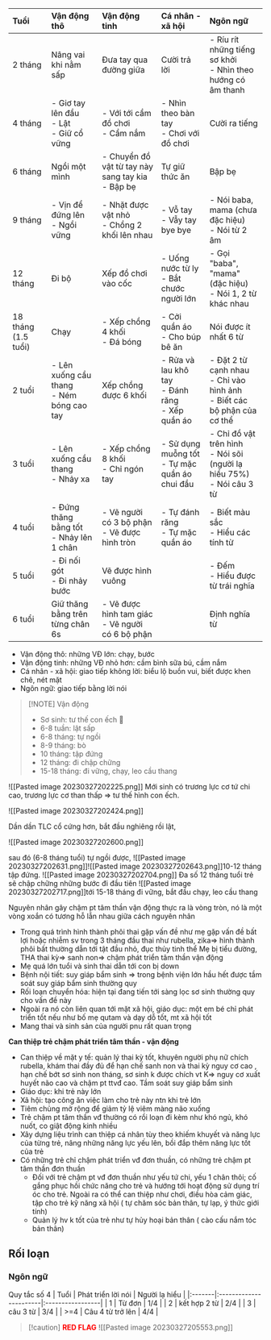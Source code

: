 |  Tuổi                |  Vận động thô                                                  |  Vận động tinh                                                    |  Cá nhân - xã hội                                                     |  Ngôn ngữ                                                                                             |
|:----------------------|:-----------------------------------------------------------------|:--------------------------------------------------------------------|:-------------------------------------------------------------------------|:-------------------------------------------------------------------------------------------------------|
|             2 tháng  |  Nâng vai khi nằm sấp                                          |  Đưa tay qua đường giữa                                           |  Cười trả lời                                                         |  - Ríu rít những tiếng sơ khởi<br>- Nhìn theo hướng có âm thanh                                |
|             4 tháng  |  - Giơ tay lên đầu<div>- Lật</div><div>- Giữ cổ vững</div>  |  - Với tới cầm đồ chơi<div>- Cầm nắm</div>                    |  - Nhìn theo bàn tay<div>- Chơi với đồ chơi</div>                    |  Cười ra tiếng                                                                                       |
|             6 tháng  |  Ngồi một mình                                                |  - Chuyển đồ vật từ tay này sang tay kia<div>- Bập bẹ</div>  |  Tự giữ thức ăn                                                       |  Bập bẹ                                                                                              |
|             9 tháng  |  - Vịn để đứng lên<div>- Ngồi vững</div>                    |  - Nhặt được vật nhỏ<div>- Chồng 2 khối lên nhau</div>        |  - Vỗ tay<div>- Vẫy tay bye bye</div>                                  |  - Nói baba, mama (chưa đặc hiệu)<div>- Nói từ 2 âm</div>                                         |
|            12 tháng  |  Đi bộ                                                          |  Xếp đồ chơi vào cốc                                            |  - Uống nước từ ly<div>- Bắt chước người lớn</div>                |  - Gọi "baba", "mama" (đặc hiệu)<div>- Nói 1, 2 từ khác nhau</div>                               |
| 18 tháng (1.5 tuổi) | Chạy                                                            | - Xếp chồng 4 khối<div>- Đá bóng</div>                         | - Cởi quần áo<div>- Cho búp bê ăn</div>                              | Nói được ít nhất 6 từ                                                                             |
|               2 tuổi | - Lên xuống cầu thang<div>- Ném bóng cao tay</div>           | Xếp chồng được 6 khối                                           | - Rửa và lau khô tay<div>- Đánh răng</div><div>- Xếp quần áo</div> | - Đặt 2 từ cạnh nhau<div>- Chỉ vào hình ảnh</div><div>- Biết các bộ phận của cơ thể</div> |
|               3 tuổi | - Lên xuống cầu thang<div>- Nhảy xa</div>                     | - Xếp chồng 8 khối<div>- Chỉ ngón tay</div>                    | - Sử dụng muỗng tốt<div>- Tự mặc quần áo chui đầu</div>         | - Chỉ đồ vật trên hình<div>- Nói sõi (người lạ hiểu 75%)</div><div>- Nói câu 3 từ</div>     |
|               4 tuổi | - Đứng thăng bằng tốt<div>- Nhảy lên 1 chân</div>            | - Vẽ người có 3 bộ phận<div>- Vẽ được hình tròn</div>      | - Tự đánh răng<div>- Tự mặc quần áo</div>                          | - Biết màu sắc<div>- Hiểu các tính từ</div>                                                     |
|               5 tuổi | - Đi nối gót<div>- Đi nhảy bước</div>                        | Vẽ được hình vuông                                               |                                                                          | - Đếm<div>- Hiểu được từ trái nghĩa</div>                                                        |
|               6 tuổi | Giữ thăng bằng trên từng chân 6s                              | - Vẽ được hình tam giác<div>- Vẽ người có 6 bộ phận</div>  |                                                                          | Định nghĩa từ                                                                                       |  


- Vận động thô: những VĐ lớn: chạy, bước
- Vận động tinh: những VĐ nhỏ hơn: cầm bình sữa bú, cầm nắm
- Cá nhân - xã hội: giao tiếp không lời: biểu lộ buồn vui, biết được khen chê, nét mặt
- Ngôn ngữ: giao tiếp bằng lời nói


> [!NOTE] Vận động
> - Sơ sinh: tư thế con ếch 🐸
> - 6-8 tuần: lật sấp
> - 6-8 tháng: tự ngồi
> - 8-9 tháng: bò
> - 10 tháng: tập đứng
> - 12 tháng: đi chập chững
> - 15-18 tháng: đi vững, chạy, leo cầu thang


![[Pasted image 20230327202225.png]]
Mới sinh có trương lực cơ tứ chi cao, trương lực cơ than thấp => tư thế hình con ếch. 

![[Pasted image 20230327202424.png]]

Dần dần TLC cổ cứng hơn, bắt đầu nghiêng rồi lật, 

![[Pasted image 20230327202600.png]]

sau đó (6-8 tháng tuổi) tự ngồi được, 
![[Pasted image 20230327202631.png]]![[Pasted image 20230327202643.png]]10-12 tháng tập đứng.
![[Pasted image 20230327202704.png]]
Đa số 12 tháng tuổi trẻ sẽ chập chững những bước đi đầu tiên
![[Pasted image 20230327202717.png]]tới 15-18 tháng đi vững, bắt đầu chạy, leo cầu thang

Nguyên nhân gây chậm pt tâm thần vận động thực ra là vòng tròn, nó là một vòng xoắn có tương hỗ lẫn nhau giữa cách nguyên nhân
- Trong quá trình hình thành phôi thai gặp vấn đề như mẹ gặp vấn đề bất lợi hoặc nhiễm sv trong 3 tháng đầu thai như rubella, zika=> hình thành phôi bất thường dẫn tới tật đầu nhỏ, đục thủy tinh thể
  Mẹ bị tiểu đường, THA thai kỳ=> sanh non=> chậm phát triển tâm thần vận động
- Mẹ quá lớn tuổi và sinh thai dẫn tới con bị down
- Bệnh nội tiết: suy giáp bẩm sinh => trong bệnh viện lớn hầu hết được tầm soát suy giáp bẩm sinh thường quy
- Rối loạn chuyển hóa: hiện tại đang tiến tới sàng lọc sơ sinh thường quy cho vấn đề này
- Ngoài ra nó còn liên quan tới mặt xã hội, giáo dục: một em bé chỉ phát triển tốt nếu như bố mẹ qutam và dạy dỗ tốt, mt xã hội tốt
- Mang thai và sinh sản của người pnu rất quan trọng

**Can thiệp trẻ chậm phát triển tâm thần - vận động**
- Can thiệp về mặt y tế: quản lý thai kỳ tốt, khuyên người phụ nữ chích rubella, khám thai đầy đủ để hạn chế sanh non và thai kỳ nguy cơ cao , hạn chế bớt sơ sinh non tháng, sơ sinh k được chích vt K=> nguy cơ xuất huyết não cao và chậm pt ttvđ cao. Tầm soát suy giáp bẩm sinh
- Giáo dục: khi trẻ này lớn
- Xã hội: tạo công ăn việc làm cho trẻ này ntn khi trẻ lớn
- Tiêm chủng mở rộng để giảm tỷ lệ viêm màng não xuống  
- Trẻ chậm pt tâm thần vđ thường có rồi loạn đi kèm như khó ngủ, khó nuốt, co giật động kinh nhiều
- Xây dựng liệu trình can thiệp cá nhân tùy theo khiếm khuyết và năng lực của từng trẻ, nâng  những năng lực yếu lên, bồi đắp thêm năng lực tốt của trẻ  
- Có những trẻ chỉ chậm phát triển vđ đơn thuần, có những trẻ chậm pt tâm thần đơn thuần
	- Đối với trẻ chậm pt vđ đơn thuần như yếu tứ chi, yếu 1 chân thôi; cố gắng phục hồi chức năng cho trẻ và hướng tới hoạt động sử dụng trí óc cho trẻ. Ngoài ra có thể can thiệp như chơi, điều hòa cảm giác, tập cho trẻ kỹ năng xã hội ( tự chăm sóc bản thân,  tự lạp, ý thức giới tính)  
	- Quản lý hv k tốt của trẻ như tự hủy hoại bản thân ( cào cấu nắm tóc bản thân)


## Rối loạn
### Ngôn ngữ
Quy tắc số 4
| Tuổi  | Phát triển lời nói | Người lạ hiểu |
|:-------|:-----------------------|:-----------------|
|      1 | Từ đơn                |              1/4 |
|      2 | kết hợp 2 từ        |              2/4 |
|      3 | câu 3 từ              |              3/4 |
| &gt;=4 | Câu 4 từ trở lên     |              4/4 |  

> [!caution] <font color="red"><b>RED FLAG</b></font>
> ![[Pasted image 20230327205553.png]]
